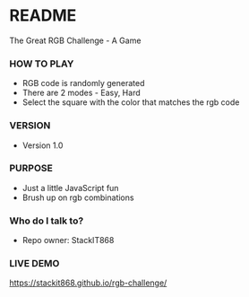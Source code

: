# README #

The Great RGB Challenge - A Game

### HOW TO PLAY ###

* RGB code is randomly generated
* There are 2 modes - Easy, Hard
* Select the square with the color that matches the rgb code

### VERSION ###

* Version 1.0


### PURPOSE ###

* Just a little JavaScript fun
* Brush up on rgb combinations

### Who do I talk to? ###

* Repo owner: StackIT868

### LIVE DEMO ###
 https://stackit868.github.io/rgb-challenge/

